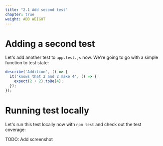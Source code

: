 ```yaml
---
title: "2.1 Add second test"
chapter: true
weight: ADD WEIGHT
---
```


# Adding a second test

Let's add another test to `app.test.js` now. We're going to go with a simple function to test state:

```js
describe('Addition', () => {
  it('knows that 2 and 2 make 4', () => {
    expect(2 + 2).toBe(4);
  });
});
```

# Running test locally

Let's run this test locally now with `npm test` and check out the test coverage:

TODO: Add screenshot